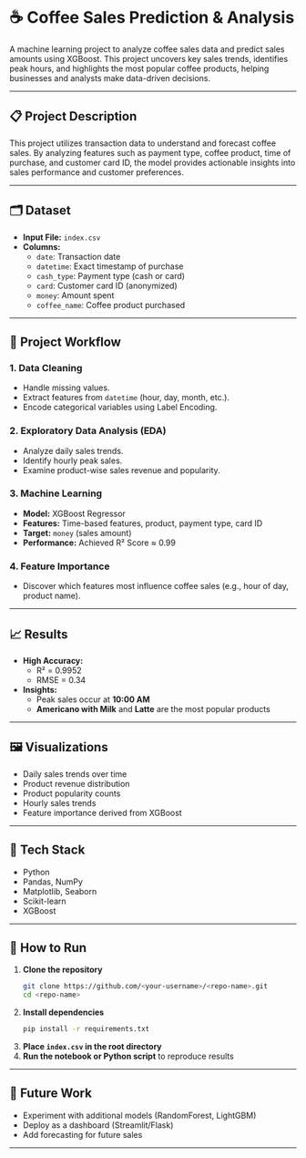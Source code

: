 # ☕ Coffee Sales Prediction & Analysis

A machine learning project to analyze coffee sales data and predict sales amounts using XGBoost. This project uncovers key sales trends, identifies peak hours, and highlights the most popular coffee products, helping businesses and analysts make data-driven decisions.

---

## 📋 Project Description

This project utilizes transaction data to understand and forecast coffee sales. By analyzing features such as payment type, coffee product, time of purchase, and customer card ID, the model provides actionable insights into sales performance and customer preferences.

---

## 🗂️ Dataset

- **Input File:** `index.csv`
- **Columns:**
  - `date`: Transaction date
  - `datetime`: Exact timestamp of purchase
  - `cash_type`: Payment type (cash or card)
  - `card`: Customer card ID (anonymized)
  - `money`: Amount spent
  - `coffee_name`: Coffee product purchased

---

## 🔄 Project Workflow

### 1. Data Cleaning
- Handle missing values.
- Extract features from `datetime` (hour, day, month, etc.).
- Encode categorical variables using Label Encoding.

### 2. Exploratory Data Analysis (EDA)
- Analyze daily sales trends.
- Identify hourly peak sales.
- Examine product-wise sales revenue and popularity.

### 3. Machine Learning
- **Model:** XGBoost Regressor
- **Features:** Time-based features, product, payment type, card ID
- **Target:** `money` (sales amount)
- **Performance:** Achieved R² Score ≈ 0.99

### 4. Feature Importance
- Discover which features most influence coffee sales (e.g., hour of day, product name).

---

## 📈 Results

- **High Accuracy:**  
  - R² = 0.9952  
  - RMSE = 0.34
- **Insights:**  
  - Peak sales occur at **10:00 AM**
  - **Americano with Milk** and **Latte** are the most popular products

---

## 🖼️ Visualizations

- Daily sales trends over time
- Product revenue distribution
- Product popularity counts
- Hourly sales trends
- Feature importance derived from XGBoost

---

## 🧰 Tech Stack

- Python
- Pandas, NumPy
- Matplotlib, Seaborn
- Scikit-learn
- XGBoost

---

## 🚀 How to Run

1. **Clone the repository**
    ```bash
    git clone https://github.com/<your-username>/<repo-name>.git
    cd <repo-name>
    ```
2. **Install dependencies**
    ```bash
    pip install -r requirements.txt
    ```
3. **Place `index.csv` in the root directory**
4. **Run the notebook or Python script** to reproduce results

---

## 🔮 Future Work

- Experiment with additional models (RandomForest, LightGBM)
- Deploy as a dashboard (Streamlit/Flask)
- Add forecasting for future sales

---


